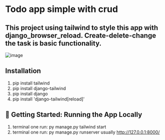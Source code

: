 # Todo app simple with crud
## This project using tailwind to style this app with django_browser_reload. Create-delete-change the task is basic functionality. 
![image](https://github.com/ducchinhpro123/crud-simple-todo-app/assets/121102617/168e2bd0-5395-4702-995a-104f4e3d83ea)
## Installation
1. pip install tailwind
2. pip install django-tailwind
3. pip install django
4. pip install 'django-tailwind[reload]'
## 🚀 Getting Started: Running the App Locally
1. terminal one run: py manage.py tailwind start
2. terminal one run: py manage.py runserver
usually http://127.0.0.1:8000/
